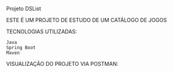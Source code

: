 Projeto DSList

ESTE É UM PROJETO DE ESTUDO DE UM CATÁLOGO DE JOGOS

TECNOLOGIAS UTILIZADAS:

 	Java
 	Spring Boot
 	Maven

 VISUALIZAÇÃO DO PROJETO VIA POSTMAN: